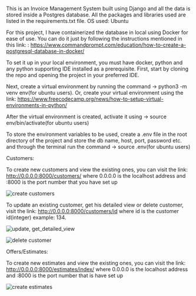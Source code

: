 This is an Invoice Management System built using Django and all the data is stored inside a Postgres database. All the packages and libraries used are listed in the requirements.txt file. OS used: Ubuntu

For this project, I have containerized the database in local using Docker for ease of use. You can do it just by following the instructions mentioned in this link: : https://www.commandprompt.com/education/how-to-create-a-postgresql-database-in-docker/

To set it up in your local environment, you must have docker, python and any python supporting IDE installed as a prerequisite. 
First, start by cloning the repo and opening the project in your preferred IDE.

Next, create a virtual environment by running the command -> python3 -m venv env(for ubuntu users). Or, create your virtual environment using the link: https://www.freecodecamp.org/news/how-to-setup-virtual-environments-in-python/

After the virtual environment is created, activate it using -> source env/bin/activate(for ubuntu users)

To store the environment variables to be used, create a .env file in the root directory of the project and store the db name, host, port, password etc. and through the terminal run the command -> source .env(for ubuntu users)

Customers:

To create new customers and view the existing ones, you can visit the link: http://0.0.0.0:8000/customers/ where 0.0.0.0 is the localhost address and :8000 is the port number that you have set up

![create customers](/media/coding/Python_projects/django_projects/coursera_projects/invoicePro/static/static_files/images/customer_creation.png)  

To update an existing customer, get his detailed view or delete customer, visit the link: http://0.0.0.0:8000/customers/id where id is the customer id(integer) example: 134.

![update, get_detailed_view](/media/coding/Python_projects/django_projects/coursera_projects/invoicePro/static/static_files/images/update_customer.png)

![delete customer](/media/coding/Python_projects/django_projects/coursera_projects/invoicePro/static/static_files/images/delete_customer.png)

Offers/Estimates:

To create new estimates and view the existing ones, you can visit the link: http://0.0.0.0:8000/estimates/index/ where 0.0.0.0 is the localhost address and :8000 is the port number that is have set up

![create estimates](/media/coding/Python_projects/django_projects/coursera_projects/invoicePro/static/static_files/images/estimate_creation.png)